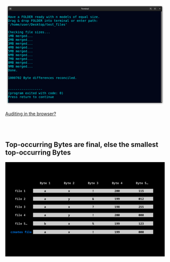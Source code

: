 <!--
Merge any models based on Byte count.
-->



<p align="center">
  <img src="https://raw.githubusercontent.com/compromise-evident/StatMerge/main/Other/Terminal_e3c88c6341be0cb011b3fec8d8cdc828b41bb588bc676dc1abe7109221e235f6.png">
</p>

[Auditing in the browser?](https://coliru.stacked-crooked.com/a/056b002613dd30ed)

<br>
<br>

## Top-occurring Bytes are final, else the smallest top-occurring Bytes

<p align="center">
  <img src="https://raw.githubusercontent.com/compromise-evident/StatMerge/main/Other/What_it_does_b53a4b1452da928659635b21abd83f30418c241ee2af94802f0f30e151a99787.png">
</p>
